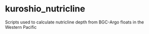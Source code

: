 # kuroshio_nutricline
Scripts used to calculate nutricline depth from BGC-Argo floats in the Western Pacific
